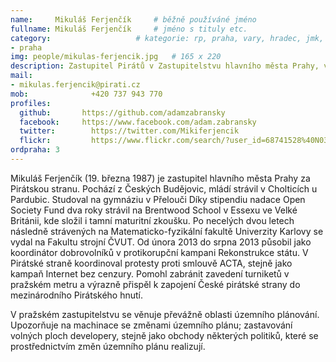 ```yaml
---
name:     Mikuláš Ferjenčík  	# běžně používáné jméno
fullname: Mikuláš Ferjenčík  	# jméno s tituly etc.
category:                 	# kategorie: rp, praha, vary, hradec, jmk, senat
- praha
img: people/mikulas-ferjencik.jpg   # 165 x 220
description: Zastupitel Pirátů v Zastupitelstvu hlavního města Prahy, vedoucí mediálního odboru Pirátů             	# kratký popis, max 160 znaků
mail:
- mikulas.ferjencik@pirati.cz
mob:			  +420 737 943 770
profiles:
  github:       https://github.com/adamzabransky
  facebook:     https://www.facebook.com/adam.zabransky
  twitter: 		  https://twitter.com/Mikiferjencik
  flickr:		  https://www.flickr.com/search/?user_id=68741528%40N03&sort=date-taken-desc&view_all=1&text=mikul%C3%A1%C5%A1%20ferjen%C4%8D%C3%ADk
ordpraha: 3
---
```


Mikuláš Ferjenčík (19. března 1987) je zastupitel hlavního města Prahy za Pirátskou stranu. Pochází z Českých Budějovic, mládí strávil v Cholticích u Pardubic. Studoval na gymnáziu v Přelouči Díky stipendiu nadace Open Society Fund dva roky strávil na Brentwood School v Essexu ve Velké Británii, kde složil i tamní maturitní zkoušku. Po necelých dvou letech následně strávených na Matematicko-fyzikální fakultě Univerzity Karlovy se vydal na Fakultu strojní ČVUT. Od února 2013 do srpna 2013 působil jako koordinátor dobrovolníků v protikorupční kampani Rekonstrukce státu. V Pirátské straně koordinoval protesty proti smlouvě ACTA, stejně jako kampaň Internet bez cenzury. Pomohl zabránit zavedení turniketů v pražském metru a výrazně přispěl k zapojení České pirátské strany do mezinárodního Pirátského hnutí.

V pražském zastupitelstvu se věnuje převážně oblasti územního plánování. Upozorňuje na machinace se změnami územního plánu; zastavování volných ploch developery, stejně jako obchody některých politiků, které se prostřednictvím změn územního plánu realizují.
